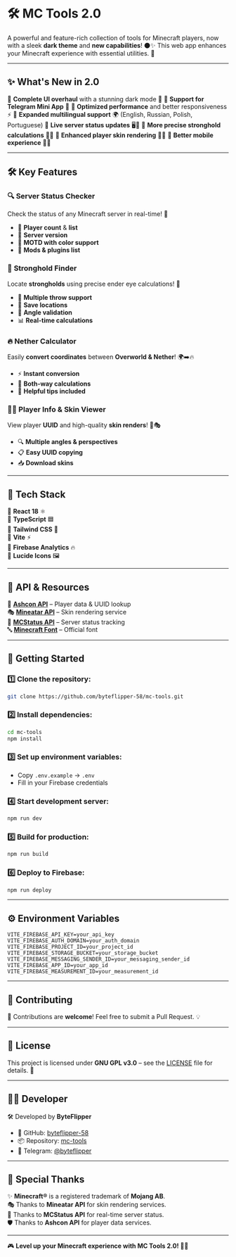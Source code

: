 # 🛠 MC Tools 2.0

A powerful and feature-rich collection of tools for Minecraft players, now with a sleek **dark theme** and **new capabilities**! 🌑✨ This web app enhances your Minecraft experience with essential utilities. 🚀

---

## ✨ What's New in 2.0

🔹 **Complete UI overhaul** with a stunning dark mode 🌙
🔹 **Support for Telegram Mini App** 📱
🔹 **Optimized performance** and better responsiveness ⚡
🔹 **Expanded multilingual support** 🌍 (English, Russian, Polish, Portuguese)
🔹 **Live server status updates** 🖥️📡
🔹 **More precise stronghold calculations** 🏰🎯
🔹 **Enhanced player skin rendering** 👕🎨
🔹 **Better mobile experience** 📱✅

---

## 🛠 Key Features

### 🔍 **Server Status Checker**  
Check the status of any Minecraft server in real-time! 📡
- 👥 **Player count** & **list**
- 🔄 **Server version**
- 🎨 **MOTD with color support**
- 🧩 **Mods & plugins list**

### 🎯 **Stronghold Finder**  
Locate **strongholds** using precise ender eye calculations! 🏰
- 🎯 **Multiple throw support**
- 📌 **Save locations**
- 📐 **Angle validation**
- 📊 **Real-time calculations**

### 🔥 **Nether Calculator**  
Easily **convert coordinates** between **Overworld & Nether**! 🌍➡️🔥
- ⚡ **Instant conversion**
- 🔄 **Both-way calculations**
- 📜 **Helpful tips included**

### 🧑‍🎨 **Player Info & Skin Viewer**  
View player **UUID** and high-quality **skin renders**! 👕🎭
- 🔍 **Multiple angles & perspectives**
- 📋 **Easy UUID copying**
- 📥 **Download skins**

---

## 🚀 Tech Stack

🔹 **React 18** ⚛️  
🔹 **TypeScript** 🟦  
🔹 **Tailwind CSS** 🎨  
🔹 **Vite** ⚡  
🔹 **Firebase Analytics** 🔥  
🔹 **Lucide Icons** 🖼️  

---

## 🔌 API & Resources

💾 **[Ashcon API](https://github.com/Electroid/mojang-api)** – Player data & UUID lookup  
🎭 **[Mineatar API](https://github.com/mineatar/api)** – Skin rendering service  
📡 **[MCStatus API](https://api.mcstatus.io/)** – Server status tracking  
🔤 **[Minecraft Font](https://github.com/South-Paw/typeface-minecraft)** – Official font

---

## 🏁 Getting Started

### 1️⃣ Clone the repository:
```bash
git clone https://github.com/byteflipper-58/mc-tools.git
```

### 2️⃣ Install dependencies:
```bash
cd mc-tools
npm install
```

### 3️⃣ Set up environment variables:
- Copy `.env.example` → `.env`
- Fill in your Firebase credentials

### 4️⃣ Start development server:
```bash
npm run dev
```

### 5️⃣ Build for production:
```bash
npm run build
```

### 6️⃣ Deploy to Firebase:
```bash
npm run deploy
```

---

## ⚙️ Environment Variables

```env
VITE_FIREBASE_API_KEY=your_api_key
VITE_FIREBASE_AUTH_DOMAIN=your_auth_domain
VITE_FIREBASE_PROJECT_ID=your_project_id
VITE_FIREBASE_STORAGE_BUCKET=your_storage_bucket
VITE_FIREBASE_MESSAGING_SENDER_ID=your_messaging_sender_id
VITE_FIREBASE_APP_ID=your_app_id
VITE_FIREBASE_MEASUREMENT_ID=your_measurement_id
```

---

## 🤝 Contributing

🚀 Contributions are **welcome**! Feel free to submit a Pull Request. 💡

---

## 📜 License

This project is licensed under **GNU GPL v3.0** – see the [LICENSE](LICENSE) file for details. 📝

---

## 👨‍💻 Developer

🛠 Developed by **ByteFlipper**  
- 🐙 GitHub: [byteflipper-58](https://github.com/byteflipper-58)  
- 📦 Repository: [mc-tools](https://github.com/byteflipper-58/mc-tools)  
- 💬 Telegram: [@byteflipper](https://t.me/byteflipper)

---

## 🙏 Special Thanks

✨ **Minecraft®** is a registered trademark of **Mojang AB**.  
🎭 Thanks to **Mineatar API** for skin rendering services.  
📡 Thanks to **MCStatus API** for real-time server status.  
🛡 Thanks to **Ashcon API** for player data services.

---

🎮 **Level up your Minecraft experience with MC Tools 2.0! 🚀🔥**

